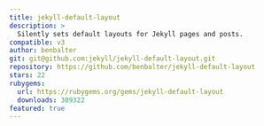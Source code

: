 ```yaml
---
title: jekyll-default-layout
description: >
  Silently sets default layouts for Jekyll pages and posts.
compatible: v3
author: benbalter
git: git@github.com:jekyll/jekyll-default-layout.git
repository: https://github.com/benbalter/jekyll-default-layout
stars: 22
rubygems:
  url: https://rubygems.org/gems/jekyll-default-layout
  downloads: 309322
featured: true
---
```

